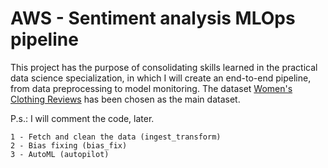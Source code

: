 # AWS - Sentiment analysis MLOps pipeline

This project has the purpose of consolidating skills learned in the practical data science specialization, in which I will create an end-to-end pipeline, from data preprocessing to model monitoring. The dataset [Women's Clothing Reviews](https://www.kaggle.com/nicapotato/womens-ecommerce-clothing-reviews) has been chosen as the main dataset.

P.s.: I will comment the code, later.

    1 - Fetch and clean the data (ingest_transform)
    2 - Bias fixing (bias_fix)
    3 - AutoML (autopilot)
